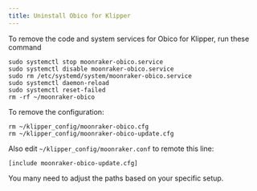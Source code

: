```yaml
---
title: Uninstall Obico for Klipper
---
```


To remove the code and system services for Obico for Klipper, run these command

```
sudo systemctl stop moonraker-obico.service
sudo systemctl disable moonraker-obico.service
sudo rm /etc/systemd/system/moonraker-obico.service
sudo systemctl daemon-reload
sudo systemctl reset-failed
rm -rf ~/moonraker-obico
```

To remove the configuration:

```
rm ~/klipper_config/moonraker-obico.cfg
rm ~/klipper_config/moonraker-obico-update.cfg
```

Also edit `~/klipper_config/moonraker.conf` to remote this line:

`[include moonraker-obico-update.cfg]`

You many need to adjust the paths based on your specific setup.
